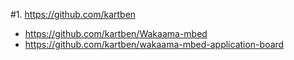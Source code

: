 #1. https://github.com/kartben
- https://github.com/kartben/Wakaama-mbed
- https://github.com/kartben/wakaama-mbed-application-board


